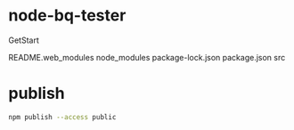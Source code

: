 # node-bq-tester
GetStart

README.web_modules
node_modules
package-lock.json
package.json
src


# publish

```bash
npm publish --access public
```